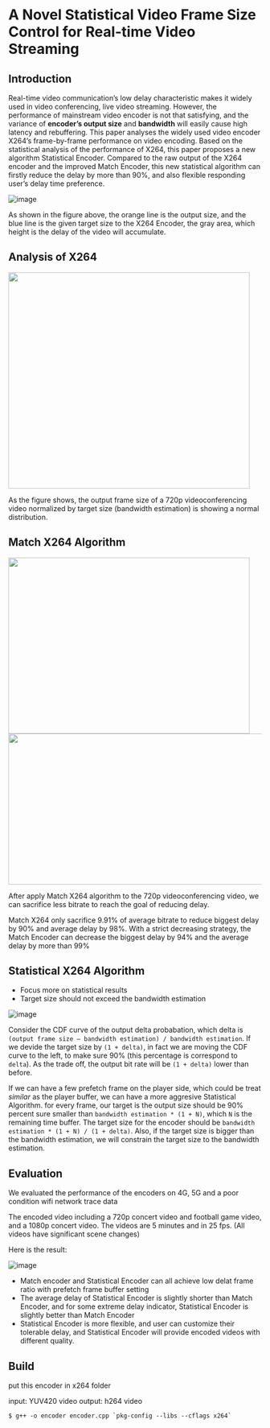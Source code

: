 # A Novel Statistical Video Frame Size Control for Real-time Video Streaming


## Introduction
Real-time video communication’s low delay characteristic
makes it widely used in video conferencing, live video
streaming. However, the performance of mainstream
video encoder is not that satisfying, and the variance of
**encoder’s output size** and **bandwidth** will easily cause high
latency and rebuffering. This paper analyses the widely
used video encoder X264’s frame-by-frame performance
on video encoding. Based on the statistical analysis of the
performance of X264, this paper proposes a new algorithm
Statistical Encoder. Compared to the raw output of the
X264 encoder and the improved Match Encoder, this new
statistical algorithm can firstly reduce the delay by more
than 90%, and also flexible responding user’s delay time
preference.

![image](https://user-images.githubusercontent.com/62742611/184880267-d2fc1267-49fd-450a-8040-56ab071b1332.png)

As shown in the figure above, the orange line is the output size, and the blue line is the given target size to the X264 Encoder, the gray area, which height is the delay of the video will accumulate.

## Analysis of X264

<img src="https://user-images.githubusercontent.com/62742611/184880662-aa5c6ebf-af4b-403a-8049-4bc69e2304ad.png" width="480" height="430">

As the figure shows, the output frame size of a 720p videoconferencing video normalized by target size (bandwidth estimation) is showing a normal distribution.

## Match X264 Algorithm

<img src="https://user-images.githubusercontent.com/62742611/184881035-66ea7a0c-eec9-49ea-934c-b39de886246b.png" width="480" height="350"><img src="https://user-images.githubusercontent.com/62742611/184882139-9a7fde0c-f981-4898-9a85-b41eeeedd4a0.png" width="510" height="300">

After apply Match X264 algorithm to the 720p videoconferencing video, we can sacrifice less bitrate to reach the goal of reducing delay.

Match X264 only sacrifice 9.91% of average bitrate to reduce biggest delay by 90% and average delay by 98%. With a strict decreasing strategy, the Match Encoder can decrease the biggest delay by 94% and the average delay by more than 99%


## Statistical X264 Algorithm

* Focus more on statistical results
* Target size should not exceed the bandwidth estimation

![image](https://user-images.githubusercontent.com/62742611/184883957-29815fbd-2629-4963-a092-1c3f708a609f.png)

Consider the CDF curve of the output delta probabation, which delta is `(output frame size – bandwidth estimation) / bandwidth estimation`. If we devide the target size by `(1 + delta)`, in fact we are moving the CDF curve to the left, to make sure 90% (this percentage is correspond to `delta`). As the trade off, the output bit rate will be `(1 + delta)` lower than before. 

If we can have a few prefetch frame on the player side, which could be treat *similar* as the player buffer, we can have a more aggresive Statistical Algorithm. for every frame, our target is the output size should be 90% percent sure smaller than `bandwidth estimation * (1 + N)`, which `N` is the remaining time buffer. The target size for the encoder should be `bandwidth estimation * (1 + N) / (1 + delta)`. Also, if the target size is bigger than the bandwidth estimation, we will constrain the target size to the bandwidth estimation.

## Evaluation

We evaluated the performance of the encoders on 4G, 5G and a poor condition wifi network trace data

The encoded video including a 720p concert video and football game video, and a 1080p concert video. The videos are 5 minutes and in 25 fps. (All videos have significant scene changes)


Here is the result:

![image](https://user-images.githubusercontent.com/62742611/184886268-6f61bf62-b9f5-43b6-ba0e-e2b34171be9a.png)

* Match encoder and Statistical Encoder can all achieve low delat frame ratio with prefetch frame buffer setting
* The average delay of Statistical Encoder is slightly shorter than Match Encoder, and for some extreme delay indicator, Statistical Encoder is slightly better than Match Encoder
* Statistical Encoder is more flexible, and user can customize their tolerable delay, and Statistical Encoder will provide encoded videos with different quality. 


## Build
put this encoder in x264 folder

input: YUV420 video
output: h264 video

```
$ g++ -o encoder encoder.cpp `pkg-config --libs --cflags x264`
```

